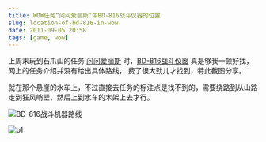 ```yaml
---
title: WOW任务“问问爱丽斯”中BD-816战斗仪器的位置
slug: location-of-bd-816-in-wow
date: 2011-09-05 20:58
tags: [game, wow]
---
```


上周末玩到石爪山的任务 [问问爱丽斯][1] 时，[BD-816战斗仪器][2] 真是够我一顿好找，网上的任务介绍并没有给出具体路线，
费了很大劲儿才找到，特此截图分享。

就在那个悬崖的水车上，不过直接去任务的标注点是找不到的，需要绕路到从山路走到狂风峭壁，然后上到水车的木架上去才行。

![BD-816战斗机器路线](http://pic.yupoo.com/greatghoul_v/BlwRzdlv/j7Ex3.jpg)

![p1](http://pic.yupoo.com/greatghoul_v/BlwJ7fsL/medium.jpg)

[1]: http://www.wowdb.cn/quest-25673.html
[2]: http://wowdb.games.sina.com.cn/object-203088.html
